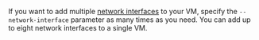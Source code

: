 If you want to add multiple [network interfaces](../../compute/concepts/network.md) to your VM, specify the `--network-interface` parameter as many times as you need. You can add up to eight network interfaces to a single VM.